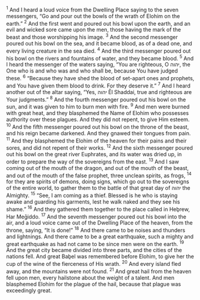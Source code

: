 <sup>1</sup> And I heard a loud voice from the Dwelling Place saying to the seven messengers, “Go and pour out the bowls of the wrath of Elohim on the earth.”
<sup>2</sup> And the first went and poured out his bowl upon the earth, and an evil and wicked sore came upon the men, those having the mark of the beast and those worshipping his image.
<sup>3</sup> And the second messenger poured out his bowl on the sea, and it became blood, as of a dead one, and every living creature in the sea died.
<sup>4</sup> And the third messenger poured out his bowl on the rivers and fountains of water, and they became blood.
<sup>5</sup> And I heard the messenger of the waters saying, “You are righteous, O יהוה, the One who is and who was and who shall be, because You have judged these.
<sup>6</sup> “Because they have shed the blood of set-apart ones and prophets, and You have given them blood to drink. For they deserve it.”
<sup>7</sup> And I heard another out of the altar saying, “Yes, יהוה Ĕl Shaddai, true and righteous are Your judgments.”
<sup>8</sup> And the fourth messenger poured out his bowl on the sun, and it was given to him to burn men with fire.
<sup>9</sup> And men were burned with great heat, and they blasphemed the Name of Elohim who possesses authority over these plagues. And they did not repent, to give Him esteem.
<sup>10</sup> And the fifth messenger poured out his bowl on the throne of the beast, and his reign became darkened. And they gnawed their tongues from pain.
<sup>11</sup> And they blasphemed the Elohim of the heaven for their pains and their sores, and did not repent of their works.
<sup>12</sup> And the sixth messenger poured out his bowl on the great river Euphrates, and its water was dried up, in order to prepare the way of the sovereigns from the east.
<sup>13</sup> And I saw coming out of the mouth of the dragon, and out of the mouth of the beast, and out of the mouth of the false prophet, three unclean spirits, as frogs,
<sup>14</sup> for they are spirits of demons, doing signs, which go out to the sovereigns of the entire world, to gather them to the battle of that great day of יהוה the Almighty.
<sup>15</sup> “See, I am coming as a thief. Blessed is he who is staying awake and guarding his garments, lest he walk naked and they see his shame.”
<sup>16</sup> And they gathered them together to the place called in Heḇrew, Har Meḡiddo.
<sup>17</sup> And the seventh messenger poured out his bowl into the air, and a loud voice came out of the Dwelling Place of the heaven, from the throne, saying, “It is done!”
<sup>18</sup> And there came to be noises and thunders and lightnings. And there came to be a great earthquake, such a mighty and great earthquake as had not came to be since men were on the earth.
<sup>19</sup> And the great city became divided into three parts, and the cities of the nations fell. And great Baḇel was remembered before Elohim, to give her the cup of the wine of the fierceness of His wrath.
<sup>20</sup> And every island fled away, and the mountains were not found.
<sup>21</sup> And great hail from the heaven fell upon men, every hailstone about the weight of a talent. And men blasphemed Elohim for the plague of the hail, because that plague was exceedingly great.
